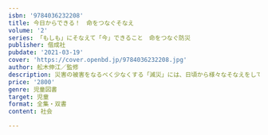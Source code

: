 ```yaml
---
isbn: '9784036232208'
title: 今日からできる！　命をつなぐそなえ
volume: '2'
series: 「もしも」にそなえて「今」できること　命をつなぐ防災
publisher: 偕成社
pubdate: '2021-03-19'
cover: 'https://cover.openbd.jp/9784036232208.jpg'
author: 舩木伸江／監修
description: 災害の被害をなるべく少なくする「減災」には、日頃から様々なそなえをしておくことが大切であることを解説します。
price: '2800'
genre: 児童図書
target: 児童
format: 全集・双書
content: 社会

---
```

